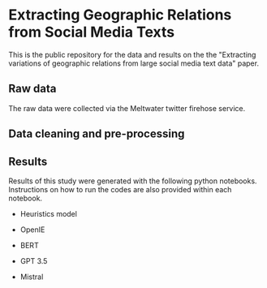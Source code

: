 # Extracting Geographic Relations from Social Media Texts
This is the public repository for the data and results on the the "Extracting variations of geographic relations from large social media text data" paper. 

## Raw data 
The raw data were collected via the Meltwater twitter firehose service. 

## Data cleaning and pre-processing 


## Results
Results of this study were generated with the following python notebooks. Instructions on how to run the codes are also provided within each notebook. 

- Heuristics model
  
- OpenIE
  
- BERT
  
- GPT 3.5
  
- Mistral 



